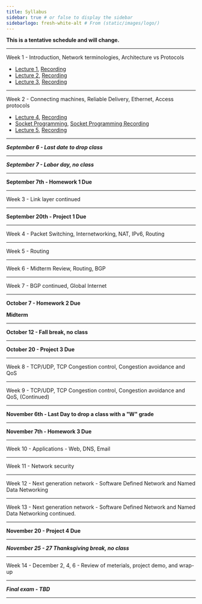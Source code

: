 ```yaml
---
title: Syllabus
sidebar: true # or false to display the sidebar
sidebarlogo: fresh-white-alt # From (static/images/logo/)
---
```



**This is a tentative schedule and will change.**

------------------------------------------
Week 1 - Introduction, Network terminologies, Architecture vs Protocols
* [Lecture  1](/csc4200/lecture_slides/lecture1.pdf), [Recording](/csc4200/recordings/august-26.mp4)
* [Lecture  2](/csc4200/lecture_slides/lecture2.pdf), [Recording](/csc4200/recordings/august-28.mp4)
* [Lecture  3](/csc4200/lecture_slides/lecture3.pdf), [Recording](/csc4200/recordings/august-31.mp4)
<!-- * [Lecture  3](/csc4200/lecture_slides/lecture3.pdf) -->

------------------------------------------

Week 2 - Connecting machines, Reliable Delivery, Ethernet, Access protocols 
* [Lecture  4](/csc4200/lecture_slides/lecture4.pdf), [Recording](/csc4200/recordings/september-02.mp4)
* [Socket Programming](/csc4200/lecture_slides/sockets.pdf), [Socket Programming Recording](/csc4200/recordings/Sept-04.mp4)
* [Lecture 5](/csc4200/lecture_slides/lecture5.pdf), [Recording](/csc4200/recordings/sept-09.mp4)

<!-- * [Lecture 6](/csc4200/lecture_slides/lecture6.pdf) -->

------------------------------------------


***September 6 - Last date to drop class***

------------------------------------------

***September 7 - Labor day, no class***

------------------------------------------

**September 7th - Homework 1 Due**


------------------------------------------

Week 3 - Link layer continued

------------------------------------------

**September 20th - Project 1 Due**

------------------------------------------

Week 4 - Packet Switching, Internetworking, NAT, IPv6, Routing 
<!-- * [Lecture 7](/csc4200/lecture_slides/lecture7.pdf) -->
<!-- * [Lecture 8](/csc4200/lecture_slides/lecture8.pdf) -->
<!-- * [Lecture 9](/csc4200/lecture_slides/lecture9.pdf) -->
<!-- * [Lecture 10](/csc4200/lecture_slides/lecture10.pdf) -->
<!-- * [Lecture 11](/csc4200/lecture_slides/lecture11.pdf) -->

------------------------------------------

Week 5 - Routing 
<!-- * [Lecture 12](/csc4200/lecture_slides/lecture12.pdf) --> 
<!-- * [Lecture 13](/csc4200/lecture_slides/lecture13.pdf) -->
<!-- * [Lecture 14](/csc4200/lecture_slides/lecture14.pdf) -->

------------------------------------------

Week 6 - Midterm Review, Routing, BGP 
<!-- * [Lecture 14](/csc4200/lecture_slides/lecture14.pdf) -->
<!-- * [Lecture 15](/csc4200/lecture_slides/lecture15.pdf) -->

------------------------------------------

Week 7 - BGP continued, Global Internet 
<!-- * [Lecture 16](/csc4200/lecture_slides/lecture16.pdf) -->

------------------------------------------
**October 7 - Homework 2 Due**

**Midterm**

------------------------------------------

**October 12 - Fall break, no class**

------------------------------------------

**October 20 - Project 3 Due**

------------------------------------------

Week 8 - TCP/UDP, TCP Congestion control, Congestion avoidance and QoS 
<!-- * [Lecture 17](/csc4200/lecture_slides/lecture17.pdf) -->
<!-- * [Lecture 18](/csc4200/lecture_slides/lecture18.pdf) --> 
<!-- * [Lecture 19](/csc4200/lecture_slides/lecture19.pdf) -->
<!-- * [Lecture 20](/csc4200/lecture_slides/lecture20.pdf) -->

------------------------------------------ 

Week 9 - TCP/UDP, TCP Congestion control, Congestion avoidance and QoS, (Continued)
<!-- * [Lecture 21](/csc4200/lecture_slides/lecture21.pdf) -->
<!-- * [Lecture 22](/csc4200/lecture_slides/lecture22.pdf) -->
<!-- * [Lecture 23](/csc4200/lecture_slides/lecture23.pdf) -->
<!-- * [Lecture 24](/csc4200/lecture_slides/lecture24.pdf) -->


------------------------------------------

**November 6th - Last Day to drop a class with a "W" grade**

------------------------------------------

**November 7th - Homework 3 Due**

------------------------------------------

Week 10 - Applications - Web, DNS, Email 
<!-- * [Lecture 25](/csc4200/lecture_slides/Lecture25.pdf) -->
<!-- * [Lecture 26](/csc4200/lecture_slides/lecture26.pdf) -->

------------------------------------------

Week 11 - Network security 
<!-- * [Lecture 27](/csc4200/lecture_slides/lecture27.pdf) -->

------------------------------------------

Week 12 - Next generation network - Software Defined Network and Named Data Networking

------------------------------------------

Week 13 - Next generation network - Software Defined Network and Named Data Networking continued.


------------------------------------------

**November 20 - Project 4 Due**

------------------------------------------

***November 25 - 27 Thanksgiving break, no class***

------------------------------------------

Week 14 - December 2, 4, 6 - Review of meterials, project demo, and wrap-up

------------------------------------------

***Final exam - TBD***


------------------------------------------


















